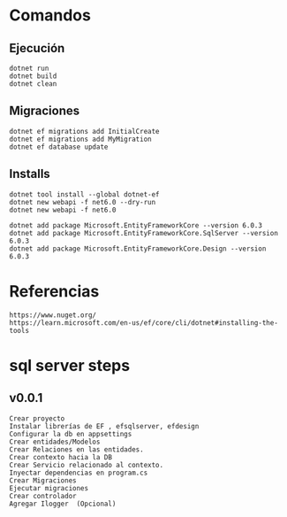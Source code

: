 # Comandos

## Ejecución

    dotnet run
    dotnet build
    dotnet clean

## Migraciones

    dotnet ef migrations add InitialCreate
    dotnet ef migrations add MyMigration
    dotnet ef database update

## Installs

    dotnet tool install --global dotnet-ef
    dotnet new webapi -f net6.0 --dry-run
    dotnet new webapi -f net6.0

    dotnet add package Microsoft.EntityFrameworkCore --version 6.0.3
    dotnet add package Microsoft.EntityFrameworkCore.SqlServer --version 6.0.3
    dotnet add package Microsoft.EntityFrameworkCore.Design --version 6.0.3

# Referencias

    https://www.nuget.org/
    https://learn.microsoft.com/en-us/ef/core/cli/dotnet#installing-the-tools

# sql server steps

## v0.0.1

    Crear proyecto
    Instalar librerías de EF , efsqlserver, efdesign
    Configurar la db en appsettings
    Crear entidades/Modelos
    Crear Relaciones en las entidades.
    Crear contexto hacia la DB
    Crear Servicio relacionado al contexto.
    Inyectar dependencias en program.cs
    Crear Migraciones
    Ejecutar migraciones
    Crear controlador
    Agregar Ilogger  (Opcional)

